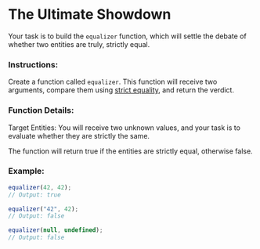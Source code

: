 # The Ultimate Showdown

Your task is to build the `equalizer` function, which will settle the debate of whether two entities are truly, strictly equal.

### Instructions:

Create a function called `equalizer`. This function will receive two arguments, compare them using [strict equality](https://developer.mozilla.org/en-US/docs/Web/JavaScript/Reference/Operators/Strict_equality), and return the verdict.

### Function Details:

Target Entities: You will receive two unknown values, and your task is to evaluate whether they are strictly the same.

The function will return true if the entities are strictly equal, otherwise false.

### Example:

```js
equalizer(42, 42);
// Output: true

equalizer("42", 42);
// Output: false

equalizer(null, undefined);
// Output: false
```

